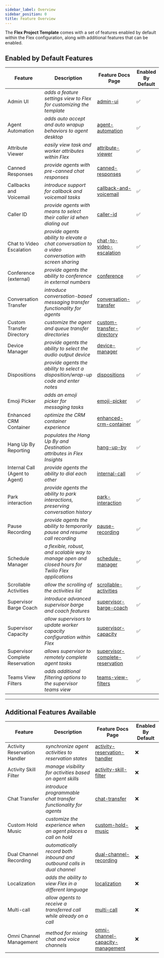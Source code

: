 ```yaml
---
sidebar_label: Overview
sidebar_position: 0
title: Feature Overview
---
```


The **Flex Project Template** comes with a set of features enabled by default within the Flex configuration, along with additional features that can be enabled.

## Enabled by Default Features

| Feature                         | Description                                                                 | Feature Docs Page                                                                           | Enabled By Default |
| ------------------------------- | --------------------------------------------------------------------------- | ------------------------------------------------------------------------------------------- | ------------------ |
| Admin UI                        | _adds a feature settings view to Flex for customizing the template_         | [admin-ui](/feature-library/admin-ui)                                               | ✅                 |
| Agent Automation                | _adds auto accept and auto wrapup behaviors to agent desktop_               | [agent-automation](/feature-library/agent-automation)                               | ✅                 |
| Attribute Viewer                | _easily view task and worker attributes within Flex_                        | [attribute-viewer](/feature-library/attribute-viewer)                               | ✅                 |
| Canned Responses               | _provide agents with pre-canned chat responses_                                                     | [canned-responses](/feature-library/canned-responses)                                 | ✅                 |
| Callbacks and Voicemail         | _introduce support for callback and voicemail tasks_                        | [callback-and-voicemail](/feature-library/callback-and-voicemail)                   | ✅                 |
| Caller ID                       | _provide agents with means to select their caller id when dialing out_      | [caller-id](/feature-library/caller-id)                                             | ✅                 |
| Chat to Video Escalation       | _provide agents ability to elevate a chat conversation to a video conversation with screen sharing_ | [chat-to-video-escalation](/feature-library/chat-to-video-escalation)                 | ✅                 |
| Conference (external)           | _provide agents the ability to conference in external numbers_              | [conference](/feature-library/conference)                                           | ✅                 |
| Conversation Transfer          | _introduce conversation-based messaging transfer functionality for agents_                          | [conversation-transfer](/feature-library/conversation-transfer)                       | ✅                 |
| Custom Transfer Directory       | _customize the agent and queue transfer directories_                        | [custom-transfer-directory](/feature-library/custom-transfer-directory)             | ✅                 |
| Device Manager                  | _provide agents the ability to select the audio output device_              | [device-manager](/feature-library/device-manager)                                   | ✅                 |
| Dispositions                   | _provide agents the ability to select a disposition/wrap-up code and enter notes_                   | [dispositions](/feature-library/dispositions)                                         | ✅                |
| Emoji Picker                    | _adds an emoji picker for messaging tasks_                                  | [emoji-picker](/feature-library/emoji-picker)                                       | ✅                 |
| Enhanced CRM Container         | _optimize the CRM container experience_                                                             | [enhanced-crm-container](/feature-library/enhanced-crm-container)                     | ✅                |
| Hang Up By Reporting           | _populates the Hang Up By and Destination attributes in Flex Insights_                              |     [hang-up-by](/feature-library/hang-up-by)                                             | ✅                 |
| Internal Call (Agent to Agent) | _provide agents the ability to dial each other_                                                     | [internal-call](/feature-library/internal-call)                                       | ✅                 |
| Park interaction               | _provide agents the ability to park interactions, preserving conversation history_                  | [park-interaction](/feature-library/park-interaction)                                 | ✅                 |
| Pause Recording                 | _provide agents the ability to temporarily pause and resume call recording_ | [pause-recording](/feature-library/pause-recording)                                 | ✅                 |
| Schedule Manager               | _a flexible, robust, and scalable way to manage open and closed hours for Twilio Flex applications_ | [schedule-manager](/feature-library/schedule-manager)                                 |✅                    |
| Scrollable Activities           | _allow the scrolling of the activities list_                                | [scrollable-activities](/feature-library/scrollable-activities)                     | ✅                 |
| Supervisor Barge Coach          | _introduce advanced supervisor barge and coach features_                    | [supervisor-barge-coach](/feature-library/supervisor-barge-coach)                   | ✅                 |
| Supervisor Capacity             | _allow supervisors to update worker capacity configuration within Flex_     | [supervisor-capacity](/feature-library/supervisor-capacity)                         | ✅                 |
| Supervisor Complete Reservation | _allows supervisor to remotely complete agent tasks_                        | [supervisor-complete-reservation](/feature-library/supervisor-complete-reservation) | ✅                 |
| Teams View Filters              | _adds additional filtering options to the supervisor teams view_            | [teams-view-filters](/feature-library/teams-view-filters)                           | ✅                 |

---

## Additional Features Available

| Feature                        | Description                                                                                         | Feature Docs Page                                                                             | Enabled By Default |
| ------------------------------ | --------------------------------------------------------------------------------------------------- | --------------------------------------------------------------------------------------------- | ------------------ |
| Activity Reservation Handler   | _synchronize agent activities to reservation states_                                                | [activity-reservation-handler](/feature-library/activity-reservation-handler)         | ❌                 |
| Activity Skill Filter          | _manage visibility for activities based on agent skills_                                            | [activity-skill-filter](/feature-library/activity-skill-filter)                       | ❌                 |
| Chat Transfer                  | _introduce programmable chat transfer functionality for agents_                                     | [chat-transfer](/feature-library/chat-transfer)                                       | ❌                 |
| Custom Hold Music              | _customize the experience when an agent places a call on hold_                                      | [custom-hold-music](/feature-library/custom-hold-music)                               | ❌                 |
| Dual Channel Recording         | _automatically record both inbound and outbound calls in dual channel_                              | [dual-channel-recording](/feature-library/dual-channel-recording)                     | ❌                 |
| Localization                    | _adds the ability to view Flex in a different language_                     |                          [localization](/feature-library/localization)                                       | ❌                 |
| Multi-call                     | _allow agents to receive a transferred call while already on a call_                                |      [multi-call](/feature-library/multi-call)                                             | ❌                 |
| Omni Channel Management        | _method for mixing chat and voice channels_                                                         | [omni-channel-capacity-management](/feature-library/omni-channel-capacity-management) | ❌                 |
